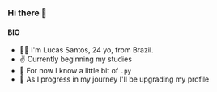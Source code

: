 ### Hi there 👋

#### BIO

- 😶‍🌫️ I'm Lucas Santos, 24 yo, from Brazil.
- ✌️ Currently beginning my studies
- 🐍 For now I know a little bit of `.py`
- 🔭 As I progress in my journey I'll be upgrading my profile
